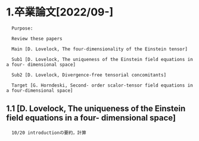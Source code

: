 
# 1.卒業論文[2022/09-]
```
  Purpose:

  Review these papers

  Main [D. Lovelock, The four-dimensionality of the Einstein tensor]

  Sub1 [D. Lovelock, The uniqueness of the Einstein field equations in a four- dimensional space]

  Sub2 [D. Lovelock, Divergence-free tensorial concomitants]

  Target [G. Horndeski, Second- order scalor-tensor field equations in a four-dimensional space]
```

## 1.1 [D. Lovelock, The uniqueness of the Einstein field equations in a four- dimensional space]
```
  10/20 introductionの要約，計算
```